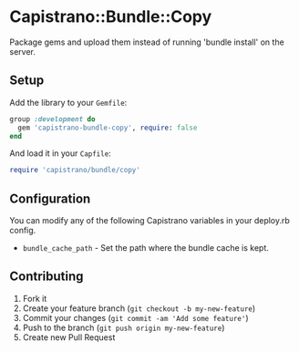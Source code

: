 # Capistrano::Bundle::Copy

Package gems and upload them instead of running 'bundle install' on the server.

## Setup

Add the library to your `Gemfile`:

```ruby
group :development do
  gem 'capistrano-bundle-copy', require: false
end
```

And load it in your `Capfile`:

```ruby
require 'capistrano/bundle/copy'
```

## Configuration

You can modify any of the following Capistrano variables in your deploy.rb config.

- `bundle_cache_path` - Set the path where the bundle cache is kept.

## Contributing

1. Fork it
2. Create your feature branch (`git checkout -b my-new-feature`)
3. Commit your changes (`git commit -am 'Add some feature'`)
4. Push to the branch (`git push origin my-new-feature`)
5. Create new Pull Request
